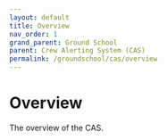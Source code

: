 ```yaml
---
layout: default
title: Overview
nav_order: 1
grand_parent: Ground School
parent: Crew Alerting System (CAS)
permalink: /groundschool/cas/overview
---
```


# Overview

The overview of the CAS. 

